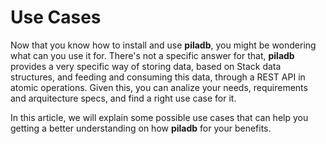 # Use Cases

Now that you know how to install and use **piladb**, you might be wondering what can you use it for. There's not a specific answer for that, **piladb** provides a very specific way of storing data, based on Stack data structures, and feeding and consuming this data, through a REST API in atomic operations. Given this, you can analize your needs, requirements and arquitecture specs, and find a right use case for it. 

In this article, we will explain some possible use cases that can help you getting a better understanding on how **piladb** for your benefits.
